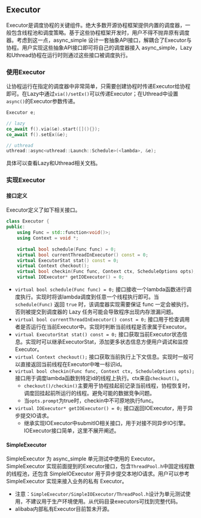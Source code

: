 ## Executor

Executor是调度协程的关键组件。绝大多数开源协程框架提供内置的调度器，一般包含线程池和调度策略。基于这些协程框架开发时，用户不得不抛弃原有调度器。考虑到这一点，async_simple 设计一套抽象API接口，解耦合了Executor与协程。用户实现这些抽象API接口即可将自己的调度器接入 async_simple，Lazy和Uthread协程在运行时则通过这些接口被调度执行。

### 使用Executor

让协程运行在指定的调度器中非常简单，只需要创建协程时传递Executor给协程即可。在Lazy中通过`via()/setEx()`可以传递Executor；在Uthread中设置`async()`的Executor参数传递。

```c++
Executor e;

// lazy
co_await f().via(&e).start([](){});
co_await f().setEx(&e);

// uthread
uthread::async<uthread::Launch::Schedule>(<lambda>, &e);
```

具体可以查看Lazy和Uthread相关文档。

### 实现Executor

#### 接口定义

Executor定义了如下相关接口。

```c++
class Executor {
public:
    using Func = std::function<void()>;
    using Context = void *;
    
    virtual bool schedule(Func func) = 0;
    virtual bool currentThreadInExecutor() const = 0;
    virtual ExecutorStat stat() const = 0;
    virtual Context checkout();
    virtual bool checkin(Func func, Context ctx, ScheduleOptions opts);
    virtual IOExecutor* getIOExecutor() = 0;
```

- `virtual bool schedule(Func func) = 0;` 接口接收一个lambda函数进行调度执行。实现时将该lambda调度到任意一个线程执行即可。当 `schedule(Func)` 返回 `true` 时，该调度器实现需要保证 func 一定会被执行。否则被提交到调度器的 Lazy 任务可能会导致程序出现内存泄漏问题。
- `virtual bool currentThreadInExecutor() const = 0;` 接口用于检查调用者是否运行在当前Executor中。实现时判断当前线程是否隶属于Executor。
- `virtual ExecutorStat stat() const = 0;` 接口获取当前Executor状态信息。实现时可以继承ExecutorStat，添加更多状态信息方便用户调试和监控Executor。
- `virtual Context checkout();` 接口获取当前执行上下文信息。实现时一般可以直接返回当前线程在Executor中唯一标识id。
- `virtual bool checkin(Func func, Context ctx, ScheduleOptions opts);` 接口用于调度lambda函数到特定id的线程上执行。ctx来自`checkout()`。
  - `checkout()/checkin()`主要用于协程挂起前记录当前线程，协程恢复时，调度回挂起前所运行的线程。避免可能的数据竞争问题。
  - 当`opts.prompt`为true时，checkin中不可原地执行func。
- `virtual IOExecutor* getIOExecutor() = 0;` 接口返回IOExecutor，用于异步提交IO请求。
  - 继承实现IOExecutor中submitIO相关接口，用于对接不同异步IO引擎。IOExecutor接口简单，这里不展开阐述。

#### SimpleExecutor

SimpleExecutor 为 async_simple 单元测试中使用的 Executor。SimpleExecutor 实现前面提到的Executor接口，包含`ThreadPool.h`中固定线程数的线程池，还包含 SimpleIOExecutor 用于异步提交本地IO请求。用户可以参考 SimpleExecutor 实现来接入业务的私有 Executor。

- 注意：`SimpleExecutor/SimpleIOExecutor/ThreadPool.h`设计为单元测试使用，不建议用于生产环境使用。从代码目录executors可找到完整代码。
- alibaba内部私有Executor目前暂未开源。
